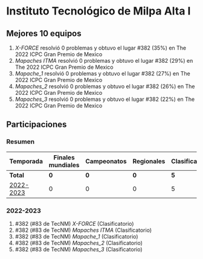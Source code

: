 # Instituto Tecnológico de Milpa Alta I

## Mejores 10 equipos

1. _X-FORCE_ resolvió 0 problemas y obtuvo el lugar #382 (35%) en The 2022 ICPC Gran Premio de Mexico
1. _Mapaches ITMA_ resolvió 0 problemas y obtuvo el lugar #382 (29%) en The 2022 ICPC Gran Premio de Mexico
1. _Mapache_1_ resolvió 0 problemas y obtuvo el lugar #382 (27%) en The 2022 ICPC Gran Premio de Mexico
1. _Mapaches_2_ resolvió 0 problemas y obtuvo el lugar #382 (26%) en The 2022 ICPC Gran Premio de Mexico
1. _Mapaches_3_ resolvió 0 problemas y obtuvo el lugar #382 (22%) en The 2022 ICPC Gran Premio de Mexico

## Participaciones

### Resumen

| Temporada | Finales mundiales | Campeonatos | Regionales | Clasificatorios | Equipos |
| --- | --- | --- | --- | --- | --- |
| **Total** | **0** | **0** | **0** | **5** | **5** |
| [2022-2023](#2022-2023) | 0 | 0 | 0 | 5 | 5 |

### 2022-2023

1. #382 (#83 de TecNM) _X-FORCE_ (Clasificatorio)
1. #382 (#83 de TecNM) _Mapaches ITMA_ (Clasificatorio)
1. #382 (#83 de TecNM) _Mapache_1_ (Clasificatorio)
1. #382 (#83 de TecNM) _Mapaches_2_ (Clasificatorio)
1. #382 (#83 de TecNM) _Mapaches_3_ (Clasificatorio)



